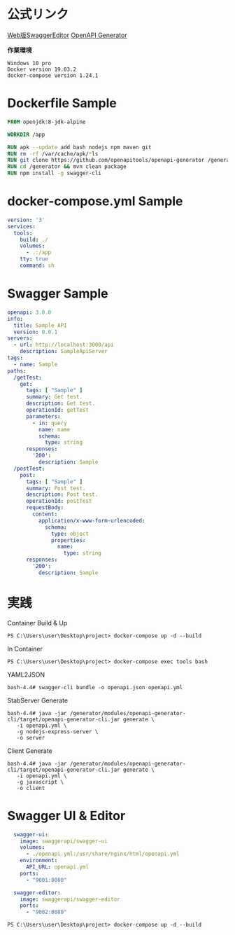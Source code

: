 
# 公式リンク

[Web版SwaggerEditor](https://editor.swagger.io/)
[OpenAPI Generator](https://github.com/OpenAPITools/openapi-generator)


**作業環境**

```
Windows 10 pro
Docker version 19.03.2
docker-compose version 1.24.1
```

# Dockerfile Sample

```Dockerfile
FROM openjdk:8-jdk-alpine

WORKDIR /app

RUN apk --update add bash nodejs npm maven git
RUN rm -rf /var/cache/apk/*ls
RUN git clone https://github.com/openapitools/openapi-generator /generator
RUN cd /generator && mvn clean package
RUN npm install -g swagger-cli
```

# docker-compose.yml Sample

```docker-compose.yml
version: '3'
services:
  tools:
    build: ./
    volumes:
      - .:/app
    tty: true
    command: sh
```

# Swagger Sample

```openapi.yml
openapi: 3.0.0
info:
  title: Sample API
  version: 0.0.1
servers:
  - url: http://localhost:3000/api
    description: SampleApiServer
tags:
  - name: Sample
paths:
  /getTest:
    get:
      tags: [ "Sample" ]
      summary: Get test.
      description: Get test.
      operationId: getTest
      parameters:
        - in: query
          name: name
          schema:
            type: string
      responses:
        '200':
          description: Sample
  /postTest:
    post:
      tags: [ "Sample" ]
      summary: Post test.
      description: Post test.
      operationId: postTest
      requestBody:
        content:
          application/x-www-form-urlencoded:
            schema:
              type: object
              properties:
                name:
                  type: string
      responses:
        '200':
          description: Sample
```

# 実践

Container Build & Up

```
PS C:\Users\user\Desktop\project> docker-compose up -d --build
```

In Container

```
PS C:\Users\user\Desktop\project> docker-compose exec tools bash
```

YAML2JSON

```
bash-4.4# swagger-cli bundle -o openapi.json openapi.yml
```

StabServer Generate

```
bash-4.4# java -jar /generator/modules/openapi-generator-cli/target/openapi-generator-cli.jar generate \
   -i openapi.yml \
   -g nodejs-express-server \
   -o server
```

Client Generate

```
bash-4.4# java -jar /generator/modules/openapi-generator-cli/target/openapi-generator-cli.jar generate \
   -i openapi.yml \
   -g javascript \
   -o client
```

# Swagger UI & Editor

```docker-compose.yml
  swagger-ui:
    image: swaggerapi/swagger-ui
    volumes:
      - ./openapi.yml:/usr/share/nginx/html/openapi.yml
    environment:
      API_URL: openapi.yml
    ports:
      - "9001:8080"

  swagger-editor:
    image: swaggerapi/swagger-editor
    ports:
      - "9002:8080"
```
```
PS C:\Users\user\Desktop\project> docker-compose up -d --build
```
